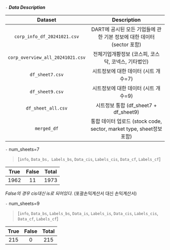 

`-` ***Data Description***

|Dataset|Description|
|:-----:|:----------:|
|`corp_info_df_20241021.csv`|DART에 공시된 모든 기업들에 관한 기본 정보에 대한 데이터 (sector 포함)|
|`corp_overview_all_20241021.csv`|전체기업개황정보 (코스피, 코스닥, 코넥스, 기타법인)|
|`df_sheet7.csv`|시트정보에 대한 데이터 (시트 개수=7)|
|`df_sheet9.csv`|시트정보에 대한 데이터 (시트 개수=9)|
|`df_sheet_all.csv`|시트정보 통합 (df_sheet7 + df_sheet9)|
|`merged_df`|통합 데이터 업로드 (stock code, sector, market type, sheet정보 포함)|


`-` num_sheets=7
> [`info`, `Data_bs, Labels_bs`, `Data_cis`, `Labels_cis`, `Data_cf`, `Labels_cf`]

|True|False|Total|
|:----:|:----:|:-----:|
|$1962$|$11$|$1973$|

*False의 경우 cis대신 is로 되어있다.* (포괄손익계산서 대신 손익계산서)

`-` num_sheets=9
> [`info`, `Data_bs`, `Labels_bs`, `Data_is`, `Labels_is`, `Data_cis`, `Labels_cis`, `Data_cf`, `Labels_cf`]

|True|False|Total|
|:----:|:-----:|:-------:|
|$215$|$0$|$215$|